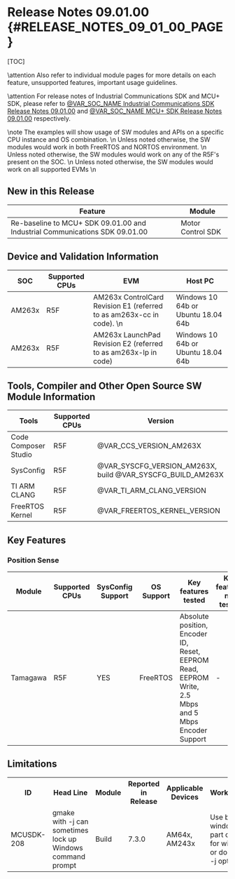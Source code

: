 # Release Notes 09.01.00 {#RELEASE_NOTES_09_01_00_PAGE}

[TOC]

\attention Also refer to individual module pages for more details on each feature, unsupported features, important usage guidelines.

\attention For release notes of Industrial Communications SDK and MCU+ SDK, please refer to <a href="@VAR_IC_SDK_DOCS_PATH/RELEASE_NOTES_09_01_00_PAGE.html" target="_blank"> @VAR_SOC_NAME Industrial Communications SDK Release Notes 09.01.00</a> and <a href="@VAR_MCU_SDK_DOCS_PATH/RELEASE_NOTES_09_01_00_PAGE.html" target="_blank"> @VAR_SOC_NAME MCU+ SDK Release Notes 09.01.00</a> respectively.

\note The examples will show usage of SW modules and APIs on a specific CPU instance and OS combination. \n
      Unless noted otherwise, the SW modules would work in both FreeRTOS and NORTOS environment. \n
      Unless noted otherwise, the SW modules would work on any of the R5F's present on the SOC. \n
      Unless noted otherwise, the SW modules would work on all supported EVMs \n

## New in this Release

Feature                                                                                         | Module
------------------------------------------------------------------------------------------------|-----------------------------------
Re-baseline to MCU+ SDK 09.01.00 and Industrial Communications SDK 09.01.00                     | Motor Control SDK

## Device and Validation Information

SOC   | Supported CPUs  | EVM                                                                          | Host PC
------|-----------------|------------------------------------------------------------------------------|-----------------------------------------
AM263x| R5F             | AM263x ControlCard Revision E1  (referred to as am263x-cc in code). \n       | Windows 10 64b or Ubuntu 18.04 64b
AM263x| R5F             | AM263x LaunchPad Revision E2  (referred to as am263x-lp in code)             | Windows 10 64b or Ubuntu 18.04 64b

## Tools, Compiler and Other Open Source SW Module Information

Tools                   | Supported CPUs | Version
------------------------|----------------|--------------------------------------------------------------
Code Composer Studio    | R5F            | @VAR_CCS_VERSION_AM263X
SysConfig               | R5F            | @VAR_SYSCFG_VERSION_AM263X, build @VAR_SYSCFG_BUILD_AM263X
TI ARM CLANG            | R5F            | @VAR_TI_ARM_CLANG_VERSION
FreeRTOS Kernel         | R5F            | @VAR_FREERTOS_KERNEL_VERSION

## Key Features

### Position Sense

Module       | Supported CPUs | SysConfig Support | OS Support        | Key features tested                                                                                                                                            | Key features not tested
-------------|----------------|-------------------|-------------------|----------------------------------------------------------------------------------------------------------------------------------------------------------------|-----------------------------------------------------------------------------------
Tamagawa     | R5F            | YES               | FreeRTOS          | Absolute position, Encoder ID, Reset, EEPROM Read, EEPROM Write, 2.5 Mbps and 5 Mbps Encoder Support                                                           | -

<!-- ## Fixed Issues

<table>
<tr>
    <th> ID
    <th> Head Line
    <th> Module
    <th> Applicable Releases
    <th> Resolution/Comments
</tr>
</table> -->

<!-- ## Known Issues

<table>
<tr>
    <th> ID
    <th> Head Line
    <th> Module
    <th> Applicable Releases
    <th> Workaround
</tr>
</table> -->

<!-- ## Errata
<table>
<tr>
    <th> ID
    <th> Head Line
    <th> Module
    <th> SDK Status
</tr>
<tr>
    <td> i2311
    <td> USART: Spurious DMA Interrupts
    <td> UART
    <td> Implemented
</tr>
<tr>
    <td> i2313
    <td> GPMC: Sub-32-bit read issue with NAND and FPGA/FIFO
    <td> GPMC
    <td> Implemented
</tr>
<tr>
    <td> i2331
    <td> CPSW: Device lockup when reading CPSW registers
    <td> CPSW, SBL
    <td> Implemented
</tr>
<tr>
    <td> i2345
    <td> CPSW: Ethernet Packet corruption occurs if CPDMA fetches a packet which spans across memory banks
    <td> CPSW
    <td> Implemented
</tr>
<tr>
    <td> i2326
    <td> PCIe: MAIN_PLLx operating in fractional mode, which is required for enabling SSC, is not compliant with PCIe Refclk jitter limits
    <td> PCIe
    <td> Open
</tr>
<tr>
    <td> i2312
    <td> MMCSD: HS200 and SDR104 Command Timeout Window Too Small
    <td> MMCSD
    <td> Open
</tr>
<tr>
    <td> i2310
    <td> USART: Erroneous clear/trigger of timeout interrupt
    <td> UART
    <td> Open
</tr>
<tr>
    <td> i2279
    <td> MCAN: Specification Update for dedicated Tx Buffers and Tx Queues configured with same Message ID
    <td> MCAN
    <td> Open
</tr>
<tr>
    <td> i2278
    <td> MCAN: Message Transmit order not guaranteed from dedicated Tx Buffers configured with same Message ID
    <td> MCAN
    <td> Open
</tr>
</table> -->

## Limitations
<table>
<tr>
    <th> ID
    <th> Head Line
    <th> Module
    <th> Reported in Release
    <th> Applicable Devices
    <th> Workaround
</tr>
<tr>
    <td> MCUSDK-208
    <td> gmake with -j can sometimes lock up Windows command prompt
    <td> Build
    <td> 7.3.0
    <td> AM64x, AM243x
    <td> Use bash for windows as part of git for windows or don't use -j option
</tr>
</table>

<!-- ## Upgrade and Compatibility Information {#UPGRADE_AND_COMPATIBILITY_INFORMATION_9_1_0} -->

<!-- \attention When migrating from MCU+ SDK, see \ref MIGRATION_GUIDES for more details -->

<!-- This section lists changes which could affect user applications developed using older SDK versions.
Read this carefully to see if you need to do any changes in your existing application when migrating to this SDK version relative to
previous SDK version. Also refer to older SDK version release notes to see changes in
earlier SDKs. -->

<!-- ### Compiler Options

<table>
<tr>
    <th> Module
    <th> Affected API
    <th> Change
    <th> Additional Remarks
</tr>
<tr>
    <td> 
    <td> 
    <td> 
    <td> 
</tr>
</table> -->

<!-- ### Examples

<table>
<tr>
    <th> Module
    <th> Affected API
    <th> Change
    <th> Additional Remarks
</tr>
</table>

### Drivers

<table>
<tr>
    <th> Module
    <th> Affected API
    <th> Change
    <th> Additional Remarks
</tr>
</table> -->
